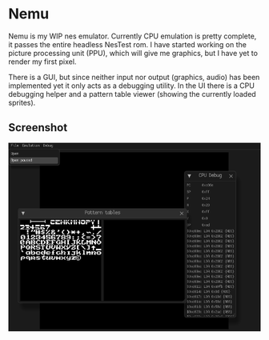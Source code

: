 # Nemu

Nemu is my WIP nes emulator. Currently CPU emulation is pretty complete, it
passes the entire headless NesTest rom. I have started working on the picture
processing unit (PPU), which will give me graphics, but I have yet to render
my first pixel.

There is a GUI, but since neither input nor output (graphics, audio) has been
implemented yet it only acts as a debugging utility. In the UI there is a CPU
debugging helper and a pattern table viewer (showing the currently loaded
sprites).

## Screenshot

![A screenshot of the debugging utilities of Nemu](https://raw.githubusercontent.com/Quaqqer/nemu/master/screenshot.png)
